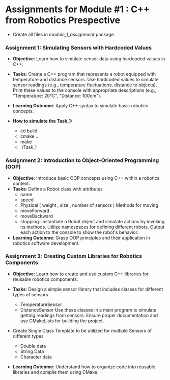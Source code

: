 # Assignments for Module #1 : C++ from Robotics Prespective
- Create all files in *module_1_assignment* package
### Assignment 1: Simulating Sensors with Hardcoded Values
- **Objective**: Learn how to simulate sensor data using hardcoded values in C++.
- **Tasks**:
Create a C++ program that represents a robot equipped with temperature and distance sensors.
Use hardcoded values to simulate sensor readings (e.g., temperature fluctuations, distance to objects).
Print these values to the console with appropriate descriptions (e.g., "Temperature: 20°C", "Distance: 100cm").
- **Learning Outcome**: Apply C++ syntax to simulate basic robotics concepts.

- **How to simulate the Task_1:**
    -   cd build
    -   cmake ..
    -   make
    -   ./Task_1
### Assignment 2: Introduction to Object-Oriented Programming (OOP)
- **Objective**: Introduce basic OOP concepts using C++ within a robotics context.
- **Tasks**:
Define a Robot class with attributes
    - name
    - speed
    - Physical ( weight , size , number of sensors )
Methods for moving
    - moveForward
    - moveBackward
    - stopping.
Instantiate a Robot object and simulate actions by invoking its methods.
Utilize namespaces for defining different robots.
Output each action to the console to show the robot's behavior.
- **Learning Outcome**: Grasp OOP principles and their application in robotics software development.

### Assignment 3: Creating Custom Libraries for Robotics Components
- **Objective**: Learn how to create and use custom C++ libraries for reusable robotics components.
- **Tasks**:
Design a simple sensor library that includes classes for different types of sensors
    - TemperatureSensor
    - DistanceSensor
Use these classes in a main program to simulate getting readings from sensors.
Ensure proper documentation and use CMakeLists for building the project.

- Create Single Class Template to be utilized for multiple Sensors of different types
    - Double data
    - String Data
    - Character data
- **Learning Outcome**: Understand how to organize code into reusable libraries and compile them using CMake.